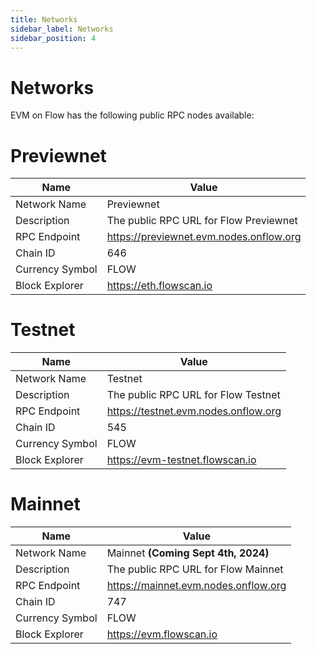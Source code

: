 ```yaml
---
title: Networks
sidebar_label: Networks
sidebar_position: 4
---
```


# Networks

EVM on Flow has the following public RPC nodes available:

# Previewnet

| Name            | Value                                   |
| --------------- | --------------------------------------- |
| Network Name    | Previewnet                              |
| Description     | The public RPC URL for Flow Previewnet  |
| RPC Endpoint    | https://previewnet.evm.nodes.onflow.org |
| Chain ID        | 646                                     |
| Currency Symbol | FLOW                                    |
| Block Explorer  | https://eth.flowscan.io                 |

# Testnet

| Name            | Value                                |
| --------------- | ------------------------------------ |
| Network Name    | Testnet                              |
| Description     | The public RPC URL for Flow Testnet  |
| RPC Endpoint    | https://testnet.evm.nodes.onflow.org |
| Chain ID        | 545                                  |
| Currency Symbol | FLOW                                 |
| Block Explorer  | https://evm-testnet.flowscan.io      |

# Mainnet

| Name            | Value                                |
| --------------- | ------------------------------------ |
| Network Name    | Mainnet **(Coming Sept 4th, 2024)**  |
| Description     | The public RPC URL for Flow Mainnet  |
| RPC Endpoint    | https://mainnet.evm.nodes.onflow.org |
| Chain ID        | 747                                  |
| Currency Symbol | FLOW                                 |
| Block Explorer  | https://evm.flowscan.io              |
